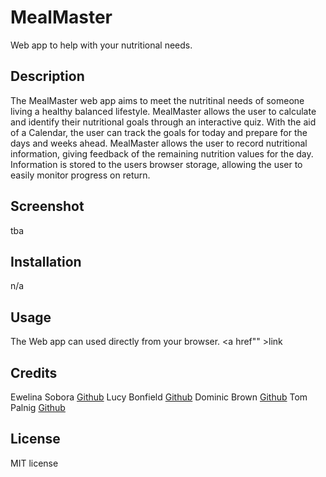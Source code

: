 # MealMaster

Web app to help with your nutritional needs.

## Description

The MealMaster web app aims to meet the nutritinal needs of someone living a healthy balanced lifestyle. 
MealMaster allows the user to calculate and identify their nutritional goals through an interactive quiz.
With the aid of a Calendar, the user can track the goals for today and prepare for the days and weeks ahead.
MealMaster allows the user to record nutritional information, giving feedback of the remaining nutrition values for the day. 
Information is stored to the users browser storage, allowing the user to easily monitor progress on return.

## Screenshot

tba

## Installation
n/a

## Usage

The Web app can used directly from your browser. <a href"" >link</a>

## Credits

Ewelina Sobora <a href="https://github.com/ewelinasobora">Github</a>
Lucy Bonfield <a href="https://github.com/lucybonfield">Github</a>
Dominic Brown <a href="https://github.com/dombrown95">Github</a>
Tom Palnig <a href="https://github.com/ph8tfunk">Github</a>

## License
MIT license
